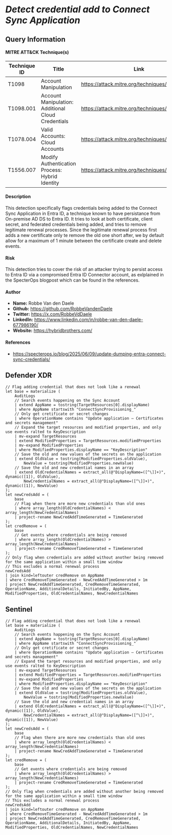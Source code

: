 # *Detect credential add to Connect Sync Application*

## Query Information

#### MITRE ATT&CK Technique(s)

| Technique ID | Title    | Link    |
| ---  | --- | --- |
| T1098 | Account Manipulation | https://attack.mitre.org/techniques/T1098/ |
| T1098.001 | Account Manipulation: Additional Cloud Credentials | https://attack.mitre.org/techniques/T1098/001/ |
| T1078.004 | Valid Accounts: Cloud Accounts | https://attack.mitre.org/techniques/T1078/004/ |
| T1556.007 | Modify Authentication Process: Hybrid Identity | https://attack.mitre.org/techniques/T1556/007/ |

#### Description
This detection specifically flags credentials being added to the Connect Sync Application in Entra ID, a technique known to have persistance from On-premise AD DS to Entra ID. It tries to look at both certificate, client secret, and federated credentials being added, and tries to remove legitimate renewal processes. Since the legitimate renewal process first adds a new certificate only te remove the old one short after, we by default allow for a maximum of 1 minute between the certificate create and delete events.

#### Risk
This detection tries to cover the risk of an attacker trying to persist access to Entra ID via a compromised Entra ID Connector account, as exlplained in the SpecterOps blogpost which can be found in the references. 


#### Author <Optional>
- **Name:** Robbe Van den Daele
- **Github:** https://github.com/RobbeVandenDaele
- **Twitter:** https://x.com/RobbeVdDaele
- **LinkedIn:** https://www.linkedin.com/in/robbe-van-den-daele-677986190/
- **Website:** https://hybridbrothers.com/

#### References
- https://specterops.io/blog/2025/06/09/update-dumping-entra-connect-sync-credentials/

## Defender XDR
```KQL
// Flag adding credential that does not look like a renewal
let base = materialize (
    AuditLogs
    // Search events happening on the Sync Account
    | extend AppName = tostring(TargetResources[0].displayName)
    | where AppName startswith "ConnectSyncProvisioning_"
    // Only get cretificate or secret changes
    | where OperationName contains "Update application – Certificates and secrets management"
    // Expand the target resources and modified properties, and only use events ralted to KeyDescription
    | mv-expand TargetResources
    | extend ModifiedProperties = TargetResources.modifiedProperties
    | mv-expand ModifiedProperties
    | where ModifiedProperties.displayName == "KeyDescription"
    // Save the old and new values of the secrets on the application
    | extend OldValue = tostring(ModifiedProperties.oldValue), 
        NewValue = tostring(ModifiedProperties.newValue)
    // Save the old and new credential names in an array
    | extend OldCredentialNames = extract_all(@"DisplayName=([^\]]+)", dynamic([1]), OldValue),
        NewCredentialNames = extract_all(@"DisplayName=([^\]]+)", dynamic([1]), NewValue)
);
let newCredsAdd = (
    base
    // Flag when there are more new credentials than old ones
    | where array_length(OldCredentialNames) < array_length(NewCredentialNames)
    | project-rename NewCredAddTimeGenerated = TimeGenerated
);
let credRemove = (
    base
    // Get events where credentials are being removed
    | where array_length(OldCredentialNames) > array_length(NewCredentialNames)
    | project-rename CredRemoveTimeGenerated = TimeGenerated
);
// Only flag when credentials are added without another being removed for the same application within a small time window
// This excludes a normal renewal process
newCredsAdd
| join kind=leftouter credRemove on AppName
| where CredRemoveTimeGenerated - NewCredAddTimeGenerated > 1m
| project NewCredAddTimeGenerated, CredRemoveTimeGenerated, OperationName, AdditionalDetails, InitiatedBy, AppName, ModifiedProperties, OldCredentialNames, NewCredentialNames
```

## Sentinel
```KQL
// Flag adding credential that does not look like a renewal
let base = materialize (
    AuditLogs
    // Search events happening on the Sync Account
    | extend AppName = tostring(TargetResources[0].displayName)
    | where AppName startswith "ConnectSyncProvisioning_"
    // Only get cretificate or secret changes
    | where OperationName contains "Update application – Certificates and secrets management"
    // Expand the target resources and modified properties, and only use events ralted to KeyDescription
    | mv-expand TargetResources
    | extend ModifiedProperties = TargetResources.modifiedProperties
    | mv-expand ModifiedProperties
    | where ModifiedProperties.displayName == "KeyDescription"
    // Save the old and new values of the secrets on the application
    | extend OldValue = tostring(ModifiedProperties.oldValue), 
        NewValue = tostring(ModifiedProperties.newValue)
    // Save the old and new credential names in an array
    | extend OldCredentialNames = extract_all(@"DisplayName=([^\]]+)", dynamic([1]), OldValue),
        NewCredentialNames = extract_all(@"DisplayName=([^\]]+)", dynamic([1]), NewValue)
);
let newCredsAdd = (
    base
    // Flag when there are more new credentials than old ones
    | where array_length(OldCredentialNames) < array_length(NewCredentialNames)
    | project-rename NewCredAddTimeGenerated = TimeGenerated
);
let credRemove = (
    base
    // Get events where credentials are being removed
    | where array_length(OldCredentialNames) > array_length(NewCredentialNames)
    | project-rename CredRemoveTimeGenerated = TimeGenerated
);
// Only flag when credentials are added without another being removed for the same application within a small time window
// This excludes a normal renewal process
newCredsAdd
| join kind=leftouter credRemove on AppName
| where CredRemoveTimeGenerated - NewCredAddTimeGenerated > 1m
| project NewCredAddTimeGenerated, CredRemoveTimeGenerated, OperationName, AdditionalDetails, InitiatedBy, AppName, ModifiedProperties, OldCredentialNames, NewCredentialNames
```